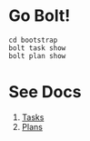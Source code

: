 # Go Bolt!

```
cd bootstrap
bolt task show
bolt plan show
```

# See Docs

1. [Tasks](docs/tasks.md)
2. [Plans](docs/plans.md)
